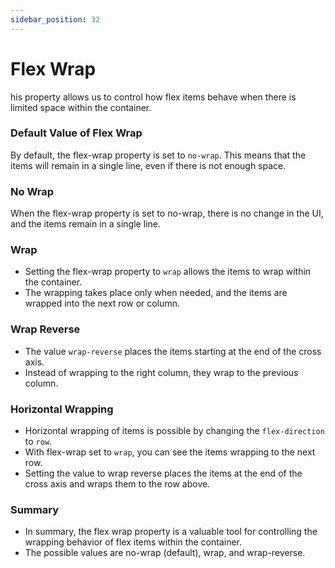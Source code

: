 ```yaml
---
sidebar_position: 32
---
```


# Flex Wrap

his property allows us to control how flex items behave when there is limited space within the container.

### Default Value of Flex Wrap

By default, the flex-wrap property is set to `no-wrap`. This means that the items will remain in a single line, even if there is not enough space.

### No Wrap

When the flex-wrap property is set to no-wrap, there is no change in the UI, and the items remain in a single line.

### Wrap

- Setting the flex-wrap property to `wrap` allows the items to wrap within the container.
- The wrapping takes place only when needed, and the items are wrapped into the next row or column.

### Wrap Reverse

- The value `wrap-reverse` places the items starting at the end of the cross axis.
- Instead of wrapping to the right column, they wrap to the previous column.

### Horizontal Wrapping

- Horizontal wrapping of items is possible by changing the `flex-direction` to `row`.
- With flex-wrap set to `wrap`, you can see the items wrapping to the next row.
- Setting the value to wrap reverse places the items at the end of the cross axis and wraps them to the row above.

### Summary

- In summary, the flex wrap property is a valuable tool for controlling the wrapping behavior of flex items within the container.
- The possible values are no-wrap (default), wrap, and wrap-reverse.
